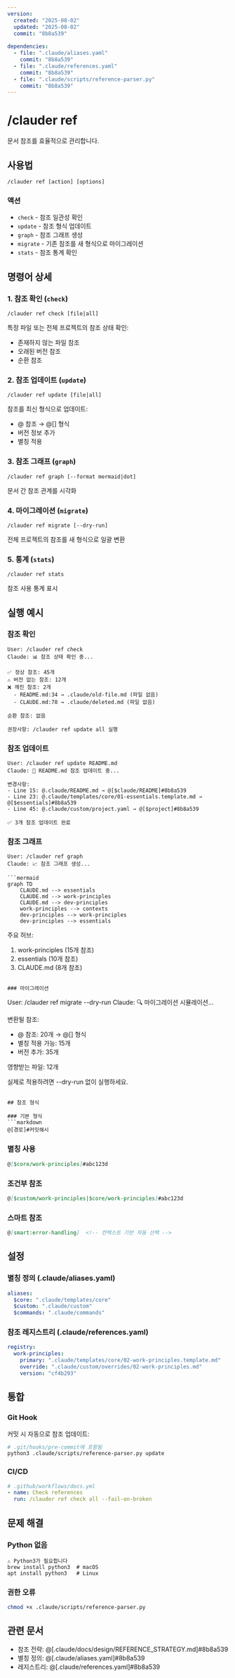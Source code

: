 ```yaml
---
version:
  created: "2025-08-02"
  updated: "2025-08-02"
  commit: "8b8a539"
  
dependencies:
  - file: ".claude/aliases.yaml"
    commit: "8b8a539"
  - file: ".claude/references.yaml"
    commit: "8b8a539"
  - file: ".claude/scripts/reference-parser.py"
    commit: "8b8a539"
---
```


# /clauder ref

문서 참조를 효율적으로 관리합니다.

## 사용법

```
/clauder ref [action] [options]
```

### 액션
- `check` - 참조 일관성 확인
- `update` - 참조 형식 업데이트
- `graph` - 참조 그래프 생성
- `migrate` - 기존 참조를 새 형식으로 마이그레이션
- `stats` - 참조 통계 확인

## 명령어 상세

### 1. 참조 확인 (`check`)
```
/clauder ref check [file|all]
```
특정 파일 또는 전체 프로젝트의 참조 상태 확인:
- 존재하지 않는 파일 참조
- 오래된 버전 참조
- 순환 참조

### 2. 참조 업데이트 (`update`)
```
/clauder ref update [file|all]
```
참조를 최신 형식으로 업데이트:
- @ 참조 → @[] 형식
- 버전 정보 추가
- 별칭 적용

### 3. 참조 그래프 (`graph`)
```
/clauder ref graph [--format mermaid|dot]
```
문서 간 참조 관계를 시각화

### 4. 마이그레이션 (`migrate`)
```
/clauder ref migrate [--dry-run]
```
전체 프로젝트의 참조를 새 형식으로 일괄 변환

### 5. 통계 (`stats`)
```
/clauder ref stats
```
참조 사용 통계 표시

## 실행 예시

### 참조 확인
```
User: /clauder ref check
Claude: 📊 참조 상태 확인 중...

✅ 정상 참조: 45개
⚠️ 버전 없는 참조: 12개
❌ 깨진 참조: 2개
  - README.md:34 → .claude/old-file.md (파일 없음)
  - CLAUDE.md:78 → .claude/deleted.md (파일 없음)

순환 참조: 없음

권장사항: /clauder ref update all 실행
```

### 참조 업데이트
```
User: /clauder ref update README.md
Claude: 🔄 README.md 참조 업데이트 중...

변경사항:
- Line 15: @.claude/README.md → @[$claude/README]#8b8a539
- Line 23: @.claude/templates/core/01-essentials.template.md → @[$essentials]#8b8a539
- Line 45: @.claude/custom/project.yaml → @[$project]#8b8a539

✅ 3개 참조 업데이트 완료
```

### 참조 그래프
```
User: /clauder ref graph
Claude: 📈 참조 그래프 생성...

```mermaid
graph TD
    CLAUDE.md --> essentials
    CLAUDE.md --> work-principles
    CLAUDE.md --> dev-principles
    work-principles --> contexts
    dev-principles --> work-principles
    dev-principles --> essentials
```

주요 허브:
1. work-principles (15개 참조)
2. essentials (10개 참조)
3. CLAUDE.md (8개 참조)
```

### 마이그레이션
```
User: /clauder ref migrate --dry-run
Claude: 🔍 마이그레이션 시뮬레이션...

변환될 참조:
- @ 참조: 20개 → @[] 형식
- 별칭 적용 가능: 15개
- 버전 추가: 35개

영향받는 파일: 12개

실제로 적용하려면 --dry-run 없이 실행하세요.
```

## 참조 형식

### 기본 형식
```markdown
@[경로]#커밋해시
```

### 별칭 사용
```markdown
@[$core/work-principles]#abc123d
```

### 조건부 참조
```markdown
@[$custom/work-principles|$core/work-principles]#abc123d
```

### 스마트 참조
```markdown
@[smart:error-handling]  <!-- 컨텍스트 기반 자동 선택 -->
```

## 설정

### 별칭 정의 (.claude/aliases.yaml)
```yaml
aliases:
  $core: ".claude/templates/core"
  $custom: ".claude/custom"
  $commands: ".claude/commands"
```

### 참조 레지스트리 (.claude/references.yaml)
```yaml
registry:
  work-principles:
    primary: ".claude/templates/core/02-work-principles.template.md"
    override: ".claude/custom/overrides/02-work-principles.md"
    version: "cf4b293"
```

## 통합

### Git Hook
커밋 시 자동으로 참조 업데이트:
```bash
# .git/hooks/pre-commit에 포함됨
python3 .claude/scripts/reference-parser.py update
```

### CI/CD
```yaml
# .github/workflows/docs.yml
- name: Check references
  run: /clauder ref check all --fail-on-broken
```

## 문제 해결

### Python 없음
```
⚠️ Python3가 필요합니다
brew install python3  # macOS
apt install python3   # Linux
```

### 권한 오류
```bash
chmod +x .claude/scripts/reference-parser.py
```

## 관련 문서
- 참조 전략: @[.claude/docs/design/REFERENCE_STRATEGY.md]#8b8a539
- 별칭 정의: @[.claude/aliases.yaml]#8b8a539
- 레지스트리: @[.claude/references.yaml]#8b8a539